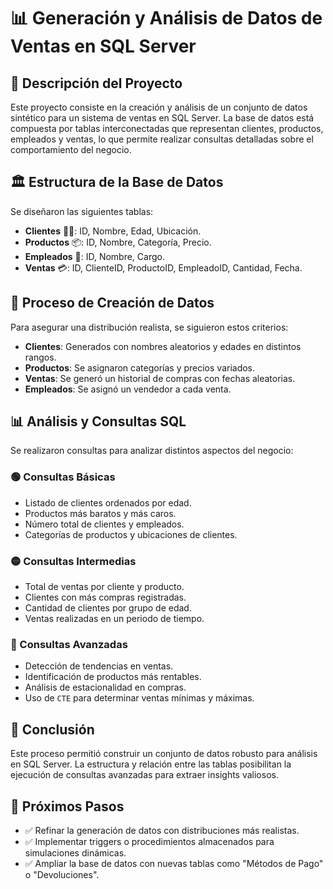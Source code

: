 # 📊 Generación y Análisis de Datos de Ventas en SQL Server

## 📌 Descripción del Proyecto
Este proyecto consiste en la creación y análisis de un conjunto de datos sintético para un sistema de ventas en SQL Server. La base de datos está compuesta por tablas interconectadas que representan clientes, productos, empleados y ventas, lo que permite realizar consultas detalladas sobre el comportamiento del negocio.

## 🏛 Estructura de la Base de Datos
Se diseñaron las siguientes tablas:

- **Clientes** 🧑‍💼: ID, Nombre, Edad, Ubicación.
- **Productos** 📦: ID, Nombre, Categoría, Precio.
- **Empleados** 👔: ID, Nombre, Cargo.
- **Ventas** 💳: ID, ClienteID, ProductoID, EmpleadoID, Cantidad, Fecha.

## 🔧 Proceso de Creación de Datos
Para asegurar una distribución realista, se siguieron estos criterios:

- **Clientes**: Generados con nombres aleatorios y edades en distintos rangos.
- **Productos**: Se asignaron categorías y precios variados.
- **Ventas**: Se generó un historial de compras con fechas aleatorias.
- **Empleados**: Se asignó un vendedor a cada venta.

## 📊 Análisis y Consultas SQL
Se realizaron consultas para analizar distintos aspectos del negocio:

### 🟢 Consultas Básicas
- Listado de clientes ordenados por edad.
- Productos más baratos y más caros.
- Número total de clientes y empleados.
- Categorías de productos y ubicaciones de clientes.

### 🟡 Consultas Intermedias
- Total de ventas por cliente y producto.
- Clientes con más compras registradas.
- Cantidad de clientes por grupo de edad.
- Ventas realizadas en un periodo de tiempo.

### 🔴 Consultas Avanzadas
- Detección de tendencias en ventas.
- Identificación de productos más rentables.
- Análisis de estacionalidad en compras.
- Uso de `CTE` para determinar ventas mínimas y máximas.

## 🚀 Conclusión
Este proceso permitió construir un conjunto de datos robusto para análisis en SQL Server. La estructura y relación entre las tablas posibilitan la ejecución de consultas avanzadas para extraer insights valiosos.

## 📌 Próximos Pasos
- ✅ Refinar la generación de datos con distribuciones más realistas.
- ✅ Implementar triggers o procedimientos almacenados para simulaciones dinámicas.
- ✅ Ampliar la base de datos con nuevas tablas como "Métodos de Pago" o "Devoluciones".
